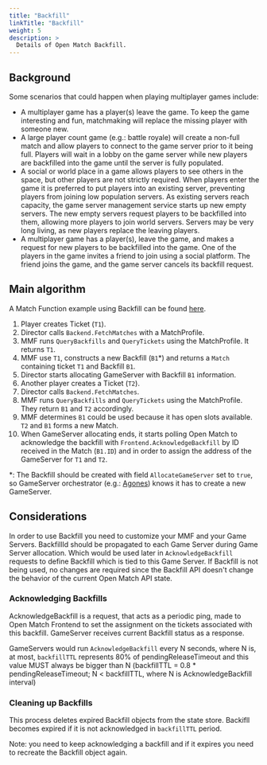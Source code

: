 ```yaml
---
title: "Backfill"
linkTitle: "Backfill"
weight: 5
description: >
  Details of Open Match Backfill.
---
```


## Background

Some scenarios that could happen when playing multiplayer games include:

* A multiplayer game has a player(s) leave the game. To keep the game interesting and fun, matchmaking will replace the missing player with someone new.
* A large player count game (e.g.: battle royale) will create a non-full match and allow players to connect to the game server prior to it being full. Players will wait in a lobby on the game server while new players are backfilled into the game until the server is fully populated.
* A social or world place in a game allows players to see others in the space, but other players are not strictly required. When players enter the game it is preferred to put players into an existing server, preventing players from joining low population servers. As existing servers reach capacity, the game server management service starts up new empty servers. The new empty servers request players to be backfilled into them, allowing more players to join world servers. Servers may be very long living, as new players replace the leaving players.
* A multiplayer game has a player(s), leave the game, and makes a request for new players to be backfilled into the game. One of the players in the game invites a friend to join using a social platform. The friend joins the game, and the game server cancels its backfill request.

## Main algorithm

A Match Function example using Backfill can be found [here](https://github.com/googleforgames/open-match/blob/master/examples/functions/golang/backfill/mmf/matchfunction.go).

1. Player creates Ticket (`T1`).
2. Director calls `Backend.FetchMatches` with a MatchProfile.
3. MMF runs `QueryBackfills` and `QueryTickets` using the MatchProfile. It returns `T1`.
4. MMF use `T1`, constructs a new Backfill (`B1`*) and returns a `Match` containing ticket `T1` and Backfill `B1`.
5. Director starts allocating GameServer with Backfill `B1` information.
6. Another player creates a Ticket (`T2`).
7. Director calls `Backend.FetchMatches`.
8. MMF runs `QueryBackfills` and `QueryTickets` using the MatchProfile. They return `B1` and `T2` accordingly.
9. MMF determines `B1` could be used because it has open slots available. `T2` and `B1` forms a new Match.
10. When GameServer allocating ends, it starts polling Open Match to acknowledge the backfill with `Frontend.AcknowledgeBackfill` by ID received in the Match (`B1.ID`) and in order to assign the address of the GameServer for `T1` and `T2`.

*: The Backfill should be created with field `AllocateGameServer` set to `true`, so GameServer orchestrator (e.g.: [Agones](https://agones.dev/site/)) knows it has to create a new GameServer.

## Considerations

In order to use Backfill you need to customize your MMF and your Game Servers. BackfillId should be propagated to each Game Server during Game Server allocation. Which would be used later in `AcknowledgeBackfill` requests to define Backfill which is tied to this Game Server.
If Backfill is not being used, no changes are required since the Backfill API doesn't change 
the behavior of the current Open Match API state.

### Acknowledging Backfills

AcknowledgeBackfill is a request, that acts as a periodic ping, made to Open Match Frontend to set the assignment on the tickets associated with this backfill.
GameServer receives current Backfill status as a response.

GameServers would run `AcknowledgeBackfill` every N seconds, where N is, at most, `backfillTTL` represents 80% of pendingReleaseTimeout and this value MUST always be bigger than N (backfillTTL = 0.8 * pendingReleaseTimeout; N < backfillTTL, where N is AcknowledgeBackfill interval)

### Cleaning up Backfills

This process deletes expired Backfill objects from the state store. Backifll becomes expired if it is not acknowledged in `backfillTTL` period.

Note: you need to keep acknowledging a backfill and if it expires you need to recreate the Backfill object again.
